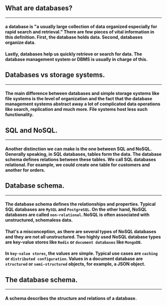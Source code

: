 ## What are databases?
***
#### a database is "a usually large collection of data organized especially for rapid search and retrieval." There are few pieces of vital information in this definition. First, the database holds data. Second, databases organize data.

#### Lastly, databases help us quickly retrieve or search for data. The database management system or DBMS is usually in charge of this.

## Databases vs storage systems.
***
#### The main difference between databases and simple storage systems like file systems is the level of organization and the fact that the database management systems abstract away a lot of complicated data operations like search, replication and much more. File systems host less such functionality.


## SQL and NoSQL.
***
#### Another distinction we can make is the one between SQL and NoSQL. Generally speaking, in SQL databases, tables form the data. The database schema defines relations between these tables. We call SQL databases relational. For example, we could create one table for customers and another for orders. 


## Database schema.
***
#### The database schema defines the relationships and properties. Typical SQL databases are `MySQL` and `PostgreSQL`. On the other hand, NoSQL databases are called `non-relational`. NoSQL is often associated with unstructured, schemaless data. 

#### That's a misconception, as there are several types of NoSQL databases and they are not all unstructured. Two highly used NoSQL database types are key-value stores like `Redis` or `document databases` like `MongoDB`.

#### In `key-value stores`, the values are simple. Typical use cases are `caching` or `distributed configuration`. Values in a document database are `structured` or `semi-structured` objects, for example, a JSON object.

## The database schema.
***
#### A schema describes the structure and relations of a database. 